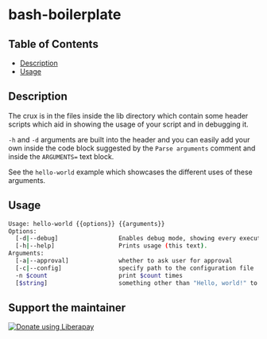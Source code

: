# bash-boilerplate

## Table of Contents

- [Description](#description)
- [Usage](#usage)


## Description

The crux is in the files inside the lib directory which contain some header
scripts which aid in showing the usage of your script and in debugging it.

`-h` and `-d` arguments are built into the header and you can easily add your
own inside the code block suggested by the `Parse arguments` comment and inside
the `ARGUMENTS=` text block.

See the `hello-world` example which showcases the different uses of these
arguments.


## Usage

```bash
Usage: hello-world {{options}} {{arguments}}
Options:
  [-d|--debug]                 Enables debug mode, showing every executed statement.
  [-h|--help]                  Prints usage (this text).
Arguments:
  [-a|--approval]              whether to ask user for approval
  [-c|--config]                specify path to the configuration file
  -n $count                    print $count times
  [$string]                    something other than "Hello, world!" to print
```


## Support the maintainer

<noscript><a href="https://liberapay.com/andrei/donate"><img alt="Donate using Liberapay" src="https://liberapay.com/assets/widgets/donate.svg"></a></noscript>
